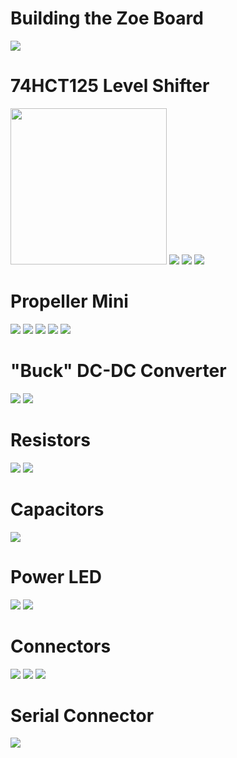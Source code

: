 # Building the Zoe Board

<img src="https://github.com/team5858/ZoeBoard/blob/master/art/zoeBoard.jpg">

# 74HCT125 Level Shifter

<img src="https://github.com/team5858/ZoeBoard/blob/master/art/construct01.jpg" width="250">

<img src="https://github.com/team5858/ZoeBoard/blob/master/art/construct01.jpg">

<img src="https://github.com/team5858/ZoeBoard/blob/master/art/construct02.jpg">

<img src="https://github.com/team5858/ZoeBoard/blob/master/art/construct03.jpg">

# Propeller Mini

<img src="https://github.com/team5858/ZoeBoard/blob/master/art/construct04.jpg">

<img src="https://github.com/team5858/ZoeBoard/blob/master/art/construct05.jpg">

<img src="https://github.com/team5858/ZoeBoard/blob/master/art/construct06.jpg">

<img src="https://github.com/team5858/ZoeBoard/blob/master/art/construct07.jpg">

<img src="https://github.com/team5858/ZoeBoard/blob/master/art/construct08.jpg">

# "Buck" DC-DC Converter

<img src="https://github.com/team5858/ZoeBoard/blob/master/art/construct09.jpg">

<img src="https://github.com/team5858/ZoeBoard/blob/master/art/construct10.jpg">

# Resistors

<img src="https://github.com/team5858/ZoeBoard/blob/master/art/construct11.jpg">

<img src="https://github.com/team5858/ZoeBoard/blob/master/art/construct12.jpg">

# Capacitors

<img src="https://github.com/team5858/ZoeBoard/blob/master/art/construct13.jpg">

# Power LED

<img src="https://github.com/team5858/ZoeBoard/blob/master/art/construct14.jpg">

<img src="https://github.com/team5858/ZoeBoard/blob/master/art/construct15.jpg">

# Connectors

<img src="https://github.com/team5858/ZoeBoard/blob/master/art/construct16.jpg">

<img src="https://github.com/team5858/ZoeBoard/blob/master/art/construct17.jpg">

<img src="https://github.com/team5858/ZoeBoard/blob/master/art/construct18.jpg">

# Serial Connector

<img src="https://github.com/team5858/ZoeBoard/blob/master/art/construct19.jpg">


